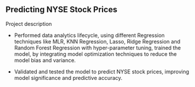 ## Predicting NYSE Stock Prices

Project description

- Performed data analytics lifecycle, using different Regression techniques like MLR, KNN Regression, Lasso, Ridge Regression and Random Forest Regression with hyper-parameter tuning, trained the model, by integrating model optimization techniques to reduce the model bias and variance.

- Validated and tested the model to predict NYSE stock prices, improving model significance and predictive accuracy.
